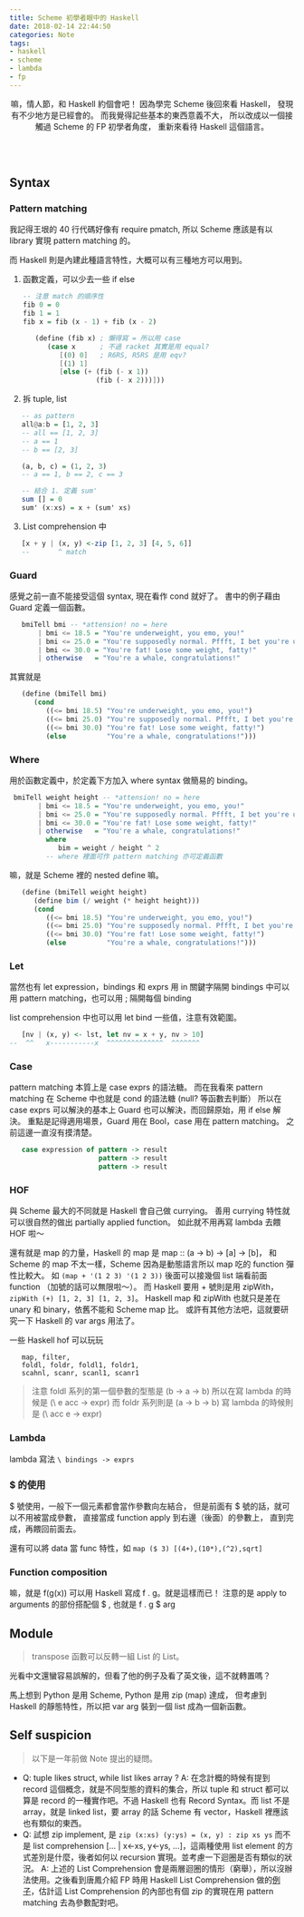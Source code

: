 ```yaml
---
title: Scheme 初學者眼中的 Haskell
date: 2018-02-14 22:44:50
categories: Note
tags:
- haskell
- scheme
- lambda
- fp
---
```

<center>
嘛，情人節，和 Haskell 約個會吧！
因為學完 Scheme 後回來看 Haskell，
發現有不少地方是已經會的。
而我覺得記些基本的東西意義不大，
所以改成以一個接觸過 Scheme 的 FP 初學者角度，
重新來看待 Haskell 這個語言。
</center>

<!-- more -->
<br><br>

## Syntax

### Pattern matching

我記得王垠的 40 行代碼好像有 require pmatch,
所以 Scheme 應該是有以 library 實現 pattern matching 的。

而 Haskell 則是內建此種語言特性，大概可以有三種地方可以用到。

1. 函數定義，可以少去一些 if else
   ```Haskell
   -- 注意 match 的順序性
   fib 0 = 0
   fib 1 = 1
   fib x = fib (x - 1) + fib (x - 2)
   ```
   ```Scheme
      (define (fib x) ; 懶得寫 = 所以用 case
         (case x      ; 不過 racket 其實是用 equal?
            [(0) 0]   ; R6RS, R5RS 是用 eqv?
            [(1) 1]
            [else (+ (fib (- x 1))
                     (fib (- x 2)))]))
   ```

2. 拆 tuple, list
```Haskell
   -- as pattern
   all@a:b = [1, 2, 3]
   -- all == [1, 2, 3]
   -- a == 1
   -- b == [2, 3]

   (a, b, c) = (1, 2, 3)
   -- a == 1, b == 2, c == 3

   -- 結合 1. 定義 sum'
   sum [] = 0
   sum' (x:xs) = x + (sum' xs)
```

3. List comprehension 中
```Haskell
   [x + y | (x, y) <-zip [1, 2, 3] [4, 5, 6]]
   --       ^ match
```

### Guard
   感覺之前一直不能接受這個 syntax, 現在看作 cond 就好了。
   書中的例子藉由 Guard 定義一個函數。
```Haskell
   bmiTell bmi -- *attension! no = here
       | bmi <= 18.5 = "You're underweight, you emo, you!"
       | bmi <= 25.0 = "You're supposedly normal. Pffft, I bet you're ugly!"
       | bmi <= 30.0 = "You're fat! Lose some weight, fatty!"
       | otherwise   = "You're a whale, congratulations!"
```

   其實就是

```Scheme
   (define (bmiTell bmi)
      (cond
         ((<= bmi 18.5) "You're underweight, you emo, you!")
         ((<= bmi 25.0) "You're supposedly normal. Pffft, I bet you're ugly!")
         ((<= bmi 30.0) "You're fat! Lose some weight, fatty!")
         (else          "You're a whale, congratulations!")))
```

### Where

   用於函數定義中，於定義下方加入 where syntax 做簡易的 binding。

```Haskell
 bmiTell weight height -- *attension! no = here
       | bmi <= 18.5 = "You're underweight, you emo, you!"
       | bmi <= 25.0 = "You're supposedly normal. Pffft, I bet you're ugly!"
       | bmi <= 30.0 = "You're fat! Lose some weight, fatty!"
       | otherwise   = "You're a whale, congratulations!"
         where
            bim = weight / height ^ 2
         -- where 裡面可作 pattern matching 亦可定義函數
```

   嘛，就是 Scheme 裡的 nested define 嘛。

```Scheme
   (define (bmiTell weight height)
      (define bim (/ weight (* height height)))
      (cond
         ((<= bmi 18.5) "You're underweight, you emo, you!")
         ((<= bmi 25.0) "You're supposedly normal. Pffft, I bet you're ugly!")
         ((<= bmi 30.0) "You're fat! Lose some weight, fatty!")
         (else          "You're a whale, congratulations!")))
```

### Let

   當然也有 let expression，bindings 和 exprs 用 in 關鍵字隔開
   bindings 中可以用 pattern matching，也可以用 ; 隔開每個 binding

   list comprehension 中也可以用 let bind 一些值，注意有效範圍。

```Haskell
   [nv | (x, y) <- lst, let nv = x + y, nv > 10]
--  ^^   x-----------x  ^^^^^^^^^^^^^^  ^^^^^^^
```

### Case

   pattern matching 本質上是 case exprs 的語法糖。
   而在我看來 pattern matching 在 Scheme 中也就是 cond 的語法糖 (null? 等函數去判斷）
   所以在 case exprs 可以解決的基本上 Guard 也可以解決，而回歸原始，用 if else 解決。
   重點是記得適用場景，Guard 用在 Bool，case 用在 pattern matching。
   之前這邊一直沒有摸清楚。

```Haskell
   case expression of pattern -> result
                      pattern -> result
                      pattern -> result
```

### HOF

   與 Scheme 最大的不同就是 Haskell 會自己做 currying。
   善用 currying 特性就可以很自然的做出 partially applied function。
   如此就不用再寫 lambda 去餵 HOF 啦～

   還有就是 map 的力量，Haskell 的 map 是 map :: (a -> b) -> [a] -> [b]，
   和 Scheme 的 map 不太一樣，Scheme 因為是動態語言所以 map 吃的 function 彈性比較大。
   如 `(map + '(1 2 3) '(1 2 3))` 後面可以接幾個 list 端看前面 function （加號的話可以無限啦～）。
   而 Haskell 要用 + 號則是用 zipWith，`zipWith (+) [1, 2, 3] [1, 2, 3]`。
   Haskell map 和 zipWith 也就只是差在 unary 和 binary，依舊不能和 Scheme map 比。
   或許有其他方法吧，這就要研究一下 Haskell 的 var args 用法了。

   一些 Haskell hof 可以玩玩

```
   map, filter,
   foldl, foldr, foldl1, foldr1,
   scahnl, scanr, scanl1, scanr1
```

> 注意 foldl 系列的第一個參數的型態是 (b -> a -> b)
> 所以在寫 lambda 的時候是 (\ e acc -> expr)
> 而 foldr 系列則是 (a -> b -> b)
> 寫 lambda 的時候則是 (\ acc e -> expr)

### Lambda

   lambda 寫法 `\ bindings -> exprs`

### $ 的使用

   $ 號使用，一般下一個元素都會當作參數向左結合，
   但是前面有 $ 號的話，就可以不用被當成參數，
   直接當成 function apply 到右邊（後面）的參數上，
   直到完成，再餵回前面去。

   還有可以將 data 當 func 特性，如 `map ($ 3) [(4+),(10*),(^2),sqrt] `

### Function composition

   嘛，就是 f(g(x)) 可以用 Haskell 寫成 f . g。就是這樣而已！
   注意的是 apply to arguments 的部份搭配個 $ , 也就是 f . g $ arg

## Module

> transpose 函數可以反轉一組 List 的 List。

光看中文還蠻容易誤解的，但看了他的例子及看了英文後，這不就轉置嗎？

馬上想到 Python 是用 Scheme, Python 是用 zip (map) 達成，
但考慮到 Haskell 的靜態特性，所以把 var arg 裝到一個 list 成為一個新函數。

## Self suspicion
> 以下是一年前做 Note 提出的疑問。

* Q: tuple likes struct, while list likes array ?
  A: 在念計概的時候有提到 record 這個概念，就是不同型態的資料的集合，所以 tuple 和 struct 都可以算是 record 的一種實作吧。不過 Haskell 也有 Record Syntax。而 list 不是 array，就是 linked list，要 array 的話 Scheme 有 vector，Haskell 裡應該也有類似的東西。
* Q: 試想 zip implement, 是 `zip (x:xs) (y:ys) = (x, y) : zip xs ys` 而不是 list comprehension [... |  x<-xs, y<-ys, ...]，這兩種使用 list element 的方式差別是什麼，後者如何以 recursion 實現。並考慮一下迴圈是否有類似的狀況。
  A: 上述的 List Comprehension 會是兩層迴圈的情形（窮舉），所以沒辦法使用。之後看到唐鳳介紹 FP 時用 Haskell List Comprehension 做的[例子](https://stackoverflow.com/questions/27333923/haskell-write-zip-function-using-list-comprehension)，估計這 List Comprehension 的內部也有個 zip 的實現在用 pattern matching 去為參數配對吧。
